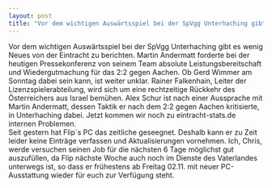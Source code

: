 ```yaml
---
layout: post
title: "Vor dem wichtigen Auswärtsspiel bei der SpVgg Unterhaching gibt es wenig Neues von der Eintracht zu berichten."
---
```


Vor dem wichtigen Auswärtsspiel bei der SpVgg Unterhaching gibt es wenig Neues von der Eintracht zu berichten. Martin Andermatt forderte bei der heutigen Pressekonferenz von seinem Team absolute Leistungsbereitschaft und Wiedergutmachung für das 2:2 gegen Aachen. Ob Gerd Wimmer am Sonntag dabei sein kann, ist weiter unklar. Rainer Falkenhain, Leiter der Lizenzspielerabteilung, wird sich um eine rechtzeitige Rückkehr des Österreichers aus Israel bemühen. Alex Schur ist nach einer Aussprache mit Martin Andermatt, dessen Taktik er nach dem 2:2 gegen Aachen kritisierte, in Unterhaching dabei. Jetzt kommen wir noch zu eintracht-stats.de internen Problemen.  
Seit gestern hat Flip´s PC das zeitliche geseegnet. Deshalb kann er zu Zeit leider keine Einträge verfassen und Aktualisierungen vornehmen. Ich, Chris, werde versuchen seinen Job für die nächsten 6 Tage möglichst gut auszufüllen, da Flip nächste Woche auch noch im Dienste des Vaterlandes unterwegs ist, so dass er frühestens ab Freitag 02.11. mit neuer PC-Ausstattung wieder für euch zur Verfügung steht.
